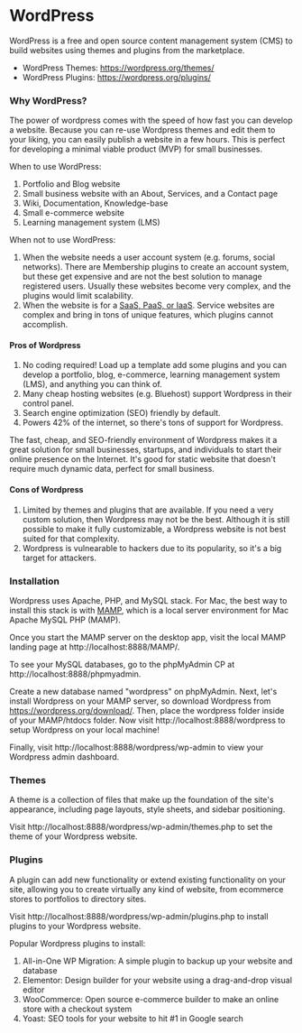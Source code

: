 # WordPress
WordPress is a free and open source content management system (CMS) to build websites using themes and plugins from the marketplace.
- WordPress Themes: https://wordpress.org/themes/
- WordPress Plugins: https://wordpress.org/plugins/

### Why WordPress?
The power of wordpress comes with the speed of how fast you can develop a website. Because you can re-use Wordpress themes and edit them to your liking, you can easily publish a website in a few hours. This is perfect for developing a minimal viable product (MVP) for small businesses.

When to use WordPress:
1. Portfolio and Blog website
2. Small business website with an About, Services, and a Contact page
3. Wiki, Documentation, Knowledge-base
4. Small e-commerce website
5. Learning management system (LMS)

When not to use WordPress:
1. When the website needs a user account system (e.g. forums, social networks). There are Membership plugins to create an account system, but these get expensive and are not the best solution to manage registered users. Usually these websites become very complex, and the plugins would limit scalability.
2. When the website is for a [SaaS, PaaS, or IaaS](https://www.ibm.com/topics/iaas-paas-saas#:~:text=PaaS%2C%20or%20platform%20as%20a,%2C%20cloud%2Dhosted%20application%20software.). Service websites are complex and bring in tons of unique features, which plugins cannot accomplish.


#### Pros of Wordpress
1. No coding required! Load up a template add some plugins and you can develop a portfolio, blog, e-commerce, learning management system (LMS), and anything you can think of.
2. Many cheap hosting websites (e.g. Bluehost) support Wordpress in their control panel.
3. Search engine optimization (SEO) friendly by default.
4. Powers 42% of the internet, so there's tons of support for Wordpress.

The fast, cheap, and SEO-friendly environment of Wordpress makes it a great solution for small businesses, startups, and individuals to start their online presence on the Internet. It's good for static website that doesn't require much dynamic data, perfect for small business.

#### Cons of Wordpress
1. Limited by themes and plugins that are available. If you need a very custom solution, then Wordpress may not be the best. Although it is still possible to make it fully customizable, a Wordpress website is not best suited for that complexity.
2. Wordpress is vulnearable to hackers due to its popularity, so it's a big target for attackers.

### Installation
Wordpress uses Apache, PHP, and MySQL stack. For Mac, the best way to install this stack is with [MAMP](https://www.mamp.info/en/mamp/mac/), which is a local server environment for Mac Apache MySQL PHP (MAMP).

Once you start the MAMP server on the desktop app, visit the local MAMP landing page at http://localhost:8888/MAMP/.

To see your MySQL databases, go to the phpMyAdmin CP at http://localhost:8888/phpmyadmin.

Create a new database named "wordpress" on phpMyAdmin. Next, let's install Wordpress on your MAMP server, so download Wordpress from https://wordpress.org/download/. Then, place the wordpress folder inside of your MAMP/htdocs folder. Now visit http://localhost:8888/wordpress to setup Wordpress on your local machine!

Finally, visit http://localhost:8888/wordpress/wp-admin to view your Wordpress admin dashboard.

### Themes
A theme is a collection of files that make up the foundation of the site's appearance, including page layouts, style sheets, and sidebar positioning.

Visit http://localhost:8888/wordpress/wp-admin/themes.php to set the theme of your Wordpress website.

### Plugins
A plugin can add new functionality or extend existing functionality on your site, allowing you to create virtually any kind of website, from ecommerce stores to portfolios to directory sites.

Visit http://localhost:8888/wordpress/wp-admin/plugins.php to install plugins to your Wordpress website.

Popular Wordpress plugins to install:
1. All-in-One WP Migration: A simple plugin to backup up your website and database
2. Elementor: Design builder for your website using a drag-and-drop visual editor
3. WooCommerce: Open source e-commerce builder to make an online store with a checkout system
4. Yoast: SEO tools for your website to hit #1 in Google search